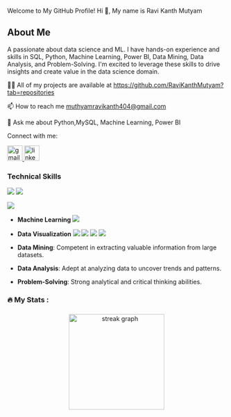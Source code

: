 Welcome to My GitHub Profile! Hi 👋, My name is Ravi Kanth Mutyam

## About Me

A passionate about data science and ML. I have hands-on experience and skills in SQL, Python, Machine Learning, Power BI, Data Mining, Data Analysis, and Problem-Solving. I'm excited to leverage these skills to drive insights and create value in the data science domain.

👨‍💻 All of my projects are available at https://github.com/RaviKanthMutyam?tab=repositories

📫 How to reach me muthyamravikanth404@gmail.com

💬 Ask me about Python,MySQL, Machine Learning, Power BI


Connect with me:

<a href="mailto:muthyamravikanth404@gmail.com">
  <img src="https://img.shields.io/static/v1?message=Gmail&logo=gmail&label=&color=D14836&logoColor=white&labelColor=&style=for-the-badge" height="35" alt="gmail logo" />
</a>

<a href="https://www.linkedin.com/in/ravi-kanth-mutyam-967b2325a/" target="_blank">
  <img src="https://img.shields.io/static/v1?message=LinkedIn&logo=linkedin&label=&color=0077B5&logoColor=white&labelColor=&style=for-the-badge" height="35" alt="linkedin logo" />
</a>

### Technical Skills

  ![](https://ellarr.com/wp-content/uploads/2017/03/Microsoft-Business-Intelligence-Training-Courses.gif)
  ![](https://camo.githubusercontent.com/c98b8f23f80a4da7efea84e8f5dc8d1404d8f9311aa0898507c1b55a1d903632/68747470733a2f2f6d69726f2e6d656469756d2e636f6d2f76322f726573697a653a6669743a313430302f312a466362384e547154426a376b434f4e6e6d46357767512e676966)

  ![](https://encrypted-tbn0.gstatic.com/images?q=tbn:ANd9GcRTQSNN2dKI55WeVMpyZUY-n5aa70wKJS4eUg&s)

- **Machine Learning**
![](https://images.squarespace-cdn.com/content/v1/5feb53185d3dab691b47361b/1609930695668-M1QO5MPWD4KC6KR0B7XA/4c381-header-ml-3.gif)

- **Data Visualization**
  ![](https://assets.holoviews.org/panel/thumbnails/gallery/styles/seaborn-styles.gif)
  ![](https://asset.brandfetch.io/idbyoKq4tZ/id0B3_53hD.png)
  ![]([https://your-image-link.com/power-bi.png](https://fiverr-res.cloudinary.com/images/t_main1,q_auto,f_auto,q_auto,f_auto/gigs/298815167/original/ad2c4196ff7a681c4548ad25ac2890921011d400/create-valuable-and-impressive-reports-with-power-bi.png))
  ![](https://user-images.githubusercontent.com/50221806/86498201-a8bd8680-bd39-11ea-9d08-66b610a8dc01.png)

- **Data Mining**: Competent in extracting valuable information from large datasets.
- **Data Analysis**: Adept at analyzing data to uncover trends and patterns.
- **Problem-Solving**: Strong analytical and critical thinking abilities.

<h3 align="left">🔥   My Stats :</h3>

###

<div align="center">
  <img src="https://streak-stats.demolab.com?user=maurodesouza&locale=en&mode=daily&theme=dark&hide_border=false&border_radius=5&order=3" height="220" alt="streak graph"  />
</div>

###
